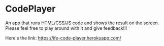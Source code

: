 # CodePlayer

An app that runs HTML/CSS/JS code and shows the result on the screen.
Please feel free to play around with it and give feedback!!!


Here's the link: https://ife-code-player.herokuapp.com/

